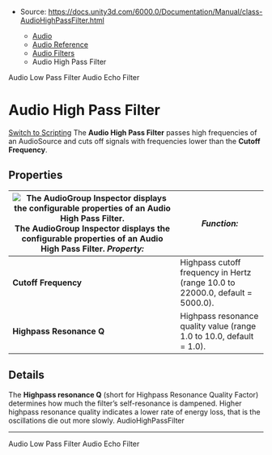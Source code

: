 * Source: https://docs.unity3d.com/6000.0/Documentation/Manual/class-AudioHighPassFilter.html

  * [Audio](https://docs.unity3d.com/6000.0/Documentation/Manual/Audio.html)
  * [Audio Reference](https://docs.unity3d.com/6000.0/Documentation/Manual/AudioReference.html)
  * [Audio Filters](https://docs.unity3d.com/6000.0/Documentation/Manual/class-AudioEffect.html)
  * Audio High Pass Filter


[](https://docs.unity3d.com/6000.0/Documentation/Manual/class-AudioLowPassFilter.html)
Audio Low Pass Filter
[](https://docs.unity3d.com/6000.0/Documentation/Manual/class-AudioEchoFilter.html)
Audio Echo Filter
# Audio High Pass Filter
[Switch to Scripting](https://docs.unity3d.com/6000.0/Documentation/ScriptReference/AudioHighPassFilter.html "Go to AudioHighPassFilter page in the Scripting Reference")
The **Audio High Pass Filter** passes high frequencies of an AudioSource and cuts off signals with frequencies lower than the **Cutoff Frequency**.
## Properties
![The AudioGroup Inspector displays the configurable properties of an Audio High Pass Filter.](https://docs.unity3d.com/6000.0/Documentation/uploads/Main/AudioHighPassFilter.png) The AudioGroup Inspector displays the configurable properties of an Audio High Pass Filter. **_Property:_** | **_Function:_**  
---|---  
**Cutoff Frequency** | Highpass cutoff frequency in Hertz (range 10.0 to 22000.0, default = 5000.0).  
**Highpass Resonance Q** | Highpass resonance quality value (range 1.0 to 10.0, default = 1.0).  
## Details
The **Highpass resonance Q** (short for Highpass Resonance Quality Factor) determines how much the filter’s self-resonance is dampened. Higher highpass resonance quality indicates a lower rate of energy loss, that is the oscillations die out more slowly.
AudioHighPassFilter
* * *
[](https://docs.unity3d.com/6000.0/Documentation/Manual/class-AudioLowPassFilter.html)
Audio Low Pass Filter
[](https://docs.unity3d.com/6000.0/Documentation/Manual/class-AudioEchoFilter.html)
Audio Echo Filter
